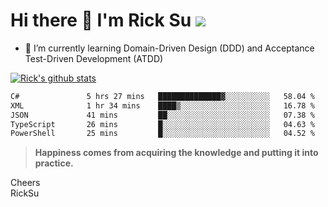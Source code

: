 # Hi there 👋 I'm Rick Su ![](https://komarev.com/ghpvc/?username=ricksu978)
<!--
**ricksu978/ricksu978** is a ✨ _special_ ✨ repository because its `README.md` (this file) appears on your GitHub profile.

Here are some ideas to get you started:

- 🔭 I’m currently working on ...
-->
- 🌱 I’m currently learning Domain-Driven Design (DDD) and Acceptance Test-Driven Development (ATDD)
<!--
- 👯 I’m looking to collaborate on ...
- 🤔 I’m looking for help with ...
- 💬 Ask me about ...
- 📫 How to reach me: ...
- 😄 Pronouns: ...
- ⚡ Fun fact: ...
-->
[![Rick's github stats](https://github-readme-stats.vercel.app/api?username=ricksu978&theme=dark)](https://github.com/ricksu978/ricksu978)

<!--START_SECTION:waka-->

```txt
C#               5 hrs 27 mins   ██████████████▓░░░░░░░░░░   58.04 %
XML              1 hr 34 mins    ████▒░░░░░░░░░░░░░░░░░░░░   16.78 %
JSON             41 mins         ██░░░░░░░░░░░░░░░░░░░░░░░   07.38 %
TypeScript       26 mins         █░░░░░░░░░░░░░░░░░░░░░░░░   04.63 %
PowerShell       25 mins         █░░░░░░░░░░░░░░░░░░░░░░░░   04.52 %
```

<!--END_SECTION:waka-->

> **Happiness comes from acquiring the knowledge and putting it into practice.**

Cheers  
RickSu 
